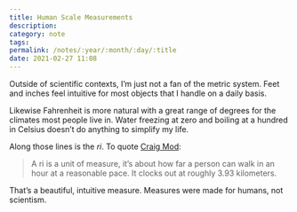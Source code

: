 ```yaml
---
title: Human Scale Measurements
description:
category: note
tags:
permalink: /notes/:year/:month/:day/:title
date: 2021-02-27 11:08
---
```


Outside of scientific contexts, I’m just not a fan of the metric system. Feet and inches feel intuitive for most objects that I handle on a daily basis. 

Likewise Fahrenheit is more natural with a great range of degrees for the climates most people live in. Water freezing at zero and boiling at a hundred in Celsius doesn’t do anything to simplify my life. 

Along those lines is the *ri*. To quote [Craig Mod](https://craigmod.com/ridgeline/109/):

> A ri is a unit of measure, it’s about how far a person can walk in an hour at a reasonable pace. It clocks out at roughly 3.93 kilometers.

That’s a beautiful, intuitive measure. Measures were made for humans, not scientism. 